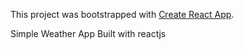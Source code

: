 This project was bootstrapped with [Create React App](https://github.com/facebookincubator/create-react-app).


Simple Weather App Built with reactjs
